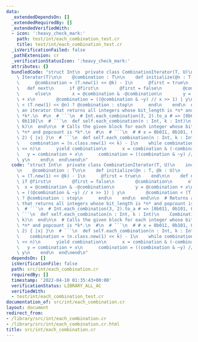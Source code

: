 ```yaml
---
data:
  _extendedDependsOn: []
  _extendedRequiredBy: []
  _extendedVerifiedWith:
  - icon: ':heavy_check_mark:'
    path: test/int/each_combination_test.cr
    title: test/int/each_combination_test.cr
  _isVerificationFailed: false
  _pathExtension: cr
  _verificationStatusIcon: ':heavy_check_mark:'
  attributes: {}
  bundledCode: "struct Int\n  private class CombinationIterator(T, U)\n    include\
    \ Iterator(T)\n\n    @combination : T\n\n    def initialize(@n : T, @k : U)\n\
    \      @combination = (T.new(1) << @k) - 1\n      @first = true\n    end\n\n \
    \   def next\n      if @first\n        @first = false\n        @combination\n\
    \      else\n        x = @combination & -@combination\n        y = @combination\
    \ + x\n        @combination = ((@combination & ~y) // x >> 1) | y\n        @combination\
    \ < (T.new(1) << @n) ? @combination : stop\n      end\n    end\n  end\n\n  # Returns\
    \ an iterator that returns all integers whose bit_length is *n* and popcount is\
    \ *k*.\n  #\n  # ```\n  # Int.each_combination(3, 2).to_a # => [0b011, 0b101,\
    \ 0b110]\n  # ```\n  def self.each_combination(n : Int, k : Int)\n    CombinationIterator.new(n,\
    \ k)\n  end\n\n  # Calls the given block for each integer whose bit_length is\
    \ *n* and popcount is *k*.\n  #\n  # ```\n  # # x = 0b011, 0b101, 0b110\n  # Int.each_combination(3,\
    \ 2) { |x| }\n  # ```\n  def self.each_combination(n : Int, k : Int, &) : Nil\n\
    \    combination = (n.class.new(1) << k) - 1\n    while combination < (n.class.new(1)\
    \ << n)\n      yield combination\n      x = combination & (-combination)\n   \
    \   y = combination + x\n      combination = ((combination & ~y) // x >> 1) |\
    \ y\n    end\n  end\nend\n"
  code: "struct Int\n  private class CombinationIterator(T, U)\n    include Iterator(T)\n\
    \n    @combination : T\n\n    def initialize(@n : T, @k : U)\n      @combination\
    \ = (T.new(1) << @k) - 1\n      @first = true\n    end\n\n    def next\n     \
    \ if @first\n        @first = false\n        @combination\n      else\n      \
    \  x = @combination & -@combination\n        y = @combination + x\n        @combination\
    \ = ((@combination & ~y) // x >> 1) | y\n        @combination < (T.new(1) << @n)\
    \ ? @combination : stop\n      end\n    end\n  end\n\n  # Returns an iterator\
    \ that returns all integers whose bit_length is *n* and popcount is *k*.\n  #\n\
    \  # ```\n  # Int.each_combination(3, 2).to_a # => [0b011, 0b101, 0b110]\n  #\
    \ ```\n  def self.each_combination(n : Int, k : Int)\n    CombinationIterator.new(n,\
    \ k)\n  end\n\n  # Calls the given block for each integer whose bit_length is\
    \ *n* and popcount is *k*.\n  #\n  # ```\n  # # x = 0b011, 0b101, 0b110\n  # Int.each_combination(3,\
    \ 2) { |x| }\n  # ```\n  def self.each_combination(n : Int, k : Int, &) : Nil\n\
    \    combination = (n.class.new(1) << k) - 1\n    while combination < (n.class.new(1)\
    \ << n)\n      yield combination\n      x = combination & (-combination)\n   \
    \   y = combination + x\n      combination = ((combination & ~y) // x >> 1) |\
    \ y\n    end\n  end\nend\n"
  dependsOn: []
  isVerificationFile: false
  path: src/int/each_combination.cr
  requiredBy: []
  timestamp: '2022-04-10 01:35:43+00:00'
  verificationStatus: LIBRARY_ALL_AC
  verifiedWith:
  - test/int/each_combination_test.cr
documentation_of: src/int/each_combination.cr
layout: document
redirect_from:
- /library/src/int/each_combination.cr
- /library/src/int/each_combination.cr.html
title: src/int/each_combination.cr
---
```


